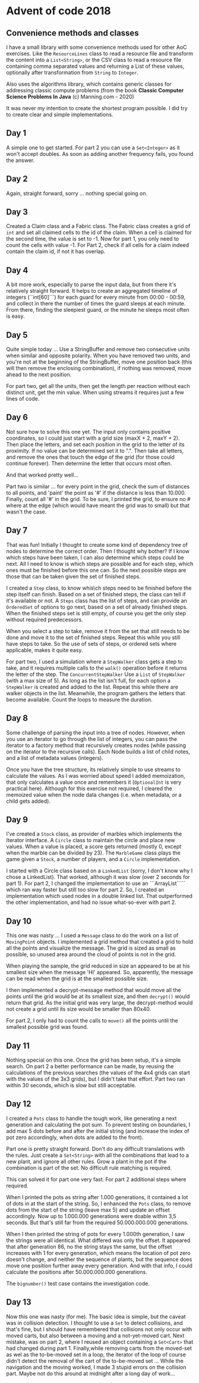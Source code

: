# Advent of code 2018

## Convenience methods and classes
I have a small library with some convenience methods used for other AoC exercises. Like the ```ResourceLines``` class 
to read a resource file and transform the content into a ```List<String>```, or the CSV class to read a resource 
file containing comma separated values and returning a List of these values, optionally after transformation from 
```String``` to ```Integer```.

Also uses the algorithms library, which contains generic classes for addressing classic compute problems (from the book 
**Classic Computer Science Problems In Java** (c) Manning.com - 2020) 

It was never my intention to create the shortest program possible. I did try to create clear and simple implementations.

## Day 1 
A simple one to get started. For part 2 you can use a ```Set<Integer>``` as it won't accept doubles. As soon as adding
another frequency fails, you found the answer.

## Day 2
Again, straight forward, sorry ... nothing special going on.

## Day 3
Created a Claim class and a Fabric class. The Fabric class creates a grid of ```int``` and set all claimed cells
to the id of the claim. When a cell is claimed for the second time, the value is set to -1.
Now for part 1, you only need to count the cells with value -1. For Part 2, check if all cells for a claim indeed
contain the claim id, if not it has overlap.

## Day 4
A bit more work, especially to parse the input data, but from there it's relatively straight forward. It helps to create
an aggregated timeline of integers (``int[60]```) for each guard for every minute from 00:00 - 00:59, and collect in 
there the number of times the guard sleeps at each minute. From there, finding the sleepiest guard, or the minute he 
sleeps most often is easy.

## Day 5
Quite simple today ... Use a StringBuffer and remove two consecutive units when similar and opposite polarity. 
When you have removed two units, and you're not at the beginning of the StringBuffer, move one position back (this will 
then remove the enclosing combination), if nothing was removed, move ahead to the next position.

For part two, get all the units, then get the length per reaction without each distinct unit, get the min value. When 
using streams it requires just a few lines of code.

## Day 6
Not sure how to solve this one yet. The input only contains positive coordinates, so I could just start with a 
grid size (maxX + 2, maxY + 2). Then place the letters, and set each position in the grid to the letter of its 
proximity. If no value can be determined set it to ".". Then take all letters, and remove the ones that touch the 
edge of the grid (for those could continue forever). Then determine the letter that occurs most often.

And that worked pretty well...

Part two is similar ... for every point in the grid, check the sum of distances to all points, and 'paint' the point
as '#' if the distance is less than 10.000. Finally, count all '#' in the grid. To be sure, I printed the grid, to 
ensure no # where at the edge (which would have meant the grid was to small) but that wasn't the case.

## Day 7      
That was fun! Initially I thought to create some kind of dependency tree of nodes to determine the correct order. Then 
I thought why bother? If I know which steps have been taken, I can also determine which steps could be next. All I need
to know is which steps are possible and for each step, which ones must be finished before this one can. So the next 
possible steps are those that can be taken given the set of finished steps. 

I created a ```Step``` class, to know whis\ch steps need to be finished before the step itself can finish. Based on 
a set of finished steps, the class can tell if it's available or not. A ```Steps``` class has the list of steps, and 
can provide an ```OrderedSet``` of options to go next, based on a set of already finished steps. When the finished steps 
set is still empty, of course you get the only step without required predecessors.   

When you select a step to take, remove it from the set that still needs to be done and move it to the set of finished 
steps. Repeat this while you still have steps to take. So the use of sets of steps, or ordered sets where applicable, 
makes it quite easy.

For part two, I used a simulation where a ```StepWalker``` class gets a step to take, and it requires multiple calls 
to the ```walk()``` operation before it returns the letter of the step. The ```ConcurrentStepWalker``` Use a ```List``` 
of ```StepWalker``` (with a max size of 5). As long as the list isn't full, for each option a ```StepWalker``` is 
created and added to the list. Repeat this while there are walker objects in the list. Meanwhile, the program gathers 
the letters that become available. Count the loops to measure the duration.

## Day 8
Some challenge of parsing the input into a tree of nodes. However, when you use an iterator to go through the list of 
integers, you can pass the iterator to a factory method that recursively creates nodes (while passing on the iterator 
to the recursive calls). Each Node builds a list of child notes, and a list of metadata values (integers).

Once you have the tree structure, its relatively simple to use streams to calculate the values. As I was worried about
speed I added memoization, that only calculates a value once and remembers it (```OptionalInt``` is very practical 
here). Although for this exercise not required, I cleared the memoized value when the node data changes (i.e. when 
metadata, or a child gets added).

## Day 9
I've created a ```Stock``` class, as provider of marbles which implements the Iterator interface. A ```Circle``` class
to maintain the circle and place new values. When a value is placed, a score gets returned (mostly 0, except when the 
marble can be divided by 23). The ```MarbleGame``` class plays the game given a ```Stock```, a number of players, and a 
```Circle``` implementation. 

I started with a Circle class based on a ```LinkedList``` (sorry, I don't know why I chose a LinkedList). That worked, 
although it was slow (over 2 seconds for part 1). For part 2, I changed the implementation to use an ```ArrayList````` 
which ran way faster but still too slow for part 2. So, I created an implementation which used nodes in a double linked 
list. That outperformed the other implementation, and had no issue what-so-ever with part 2.

## Day 10
This one was nasty ... I used a ```Message``` class to do the work on a list of ```MovingPoint``` objects. I 
implemented a grid method that created a grid to hold all the points and visualize the message. The grid
is sized as small as possible, so unused area around the cloud of points is not in the grid.

When playing the sample, the grid reduced in size an appeared to be at his smallest size when the message 'HI' appeared. 
So, apparently, the message can be read when the grid is at the smallest possible size.

I then implemented a decrypt-message method that would move all the points until the grid would be at its smallest
size, and then ```decrypt()``` would return that grid. As the initial grid was very large, the decrypt-method
would not create a grid until its size would be smaller than 80x40.

For part 2, I only had to count the calls to ```move()``` all the points until the smallest possible grid was found.

## Day 11
Nothing special on this one. Once the grid has been setup, it's a simple search. On part 2 a better performance can be 
made, by reusing the calculations of the previous searches (the values of the 4x4 grids can start with the values of 
the 3x3 grids), but I didn't take that effort. Part two ran within 30 seconds, which is slow but still acceptable.

## Day 12
I created a ```Pots``` class to handle the tough work, like generating a next generation and calculating the pot sum. 
To prevent testing on boundaries, I add max 5 dots before and after the initial string (and increase the index of pot 
zero accordingly, when dots are added to the front). 

Part one is pretty straight forward. Don't do any difficult translations with the rules. Just create a ```Set<String>``` 
with all the combinations that lead to a new plant, and ignore all other rules. Grow a plant in the pot if the 
combination is part of the set. No difficult rule matching is required.

This can solved it for part one very fast. For part 2 additional steps where required.

When I printed the pots as string after 1.000 generations, it contained a lot of dots in at the start of the string. 
So, I enhanced the ```Pots``` class, to remove dots from the start of the string (leave max 5) and update an offset 
accordingly. Now up to 1.000.000 generations were doable within 3,5 seconds. But that's still far from the required 
50.000.000.000 generations.

When I then printed the string of pots for every 1.000th generation, I saw the strings were all identical. What 
differed was only the offset. It appeared that after generation 86, no the string stays the same, but the offset 
increases with 1 for every generation, which means the location of pot zero doesn't change, and neither the sequence
of plants, but the sequence does move one position further away every generation. And with that info, I could calculate
the positions after 50.000.000.000 generations.

The ```bignumber()``` test case contains the investigation code.

## Day 13
Now this one was nasty (for me). The basic idea is simple, but the caveat was in collision detection. I thought to use 
a ```Set``` to detect collisions, and that's fine, but I should have remembered that collisions not only occur with 
moved carts, but also between a moving and a not-yet-moved cart. Next mistake, was on part 2, where I reused an object 
containing a ```Set<Cart>``` that had changed during part 1. Finally,while removing carts from the moved-set as wel as 
the to-be-moved set in a loop, the iterator of the loop of course didn't detect the removal of the cart of the 
to-be-moved set ...
While the navigation and the moving worked, I made 3 stupid errors on the collision part. Maybe not do this around 
at midnight after a long day of work...          

 

  